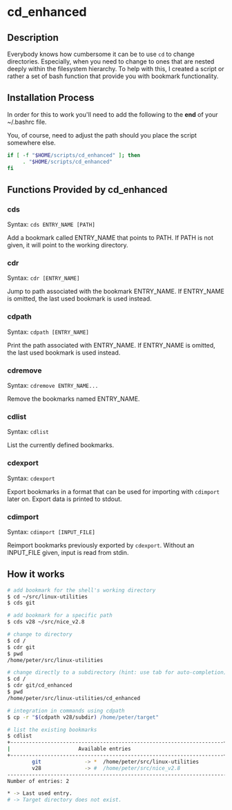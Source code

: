 # cd_enhanced

## Description

Everybody knows how cumbersome it can be to use ```cd``` to change directories. Especially, when you need to change to ones that are nested deeply within the filesystem hierarchy.
To help with this, I created a script or rather a set of bash function that provide you with bookmark functionality.

## Installation Process

In order for this to work you'll need to add the following to the **end** of your ~/.bashrc file.

You, of course, need to adjust the path should you place the script somewhere else.

```bash
if [ -f "$HOME/scripts/cd_enhanced" ]; then
     . "$HOME/scripts/cd_enhanced"
fi
```

## Functions Provided by cd_enhanced

### cds
Syntax: ```cds ENTRY_NAME [PATH]```

Add a bookmark called ENTRY_NAME that points to PATH. If PATH is not given, it will point to the working directory.

### cdr
Syntax: ```cdr [ENTRY_NAME]```

Jump to path associated with the bookmark ENTRY_NAME. If ENTRY_NAME is omitted, the last used bookmark is used instead.

### cdpath
Syntax: ```cdpath [ENTRY_NAME]```

Print the path associated with ENTRY_NAME. If ENTRY_NAME is omitted, the last used bookmark is used instead.

### cdremove
Syntax: ```cdremove ENTRY_NAME...```

Remove the bookmarks named ENTRY_NAME.

### cdlist
Syntax: ```cdlist```

List the currently defined bookmarks.

### cdexport
Syntax: ```cdexport```

Export bookmarks in a format that can be used for importing with ```cdimport``` later on. Export data is printed to stdout.

### cdimport
Syntax: ```cdimport [INPUT_FILE]```

Reimport bookmarks previously exported by ```cdexport```. Without an INPUT_FILE given, input is read from stdin.

## How it works

```bash
# add bookmark for the shell's working directory
$ cd ~/src/linux-utilities
$ cds git

# add bookmark for a specific path
$ cds v28 ~/src/nice_v2.8

# change to directory
$ cd /
$ cdr git
$ pwd
/home/peter/src/linux-utilities

# change directly to a subdirectory (hint: use tab for auto-completion)
$ cd /
$ cdr git/cd_enhanced
$ pwd
/home/peter/src/linux-utilities/cd_enhanced

# integration in commands using cdpath
$ cp -r "$(cdpath v28/subdir) /home/peter/target"

# list the existing bookmarks
$ cdlist
+---------------------------------------------------------------------+
|                      Available entries                              |
+---------------------------------------------------------------------+
        git              -> *  /home/peter/src/linux-utilities
        v28              -> #  /home/peter/src/nice_v2.8
-----------------------------------------------------------------------
Number of entries: 2

* -> Last used entry.
# -> Target directory does not exist.
```
